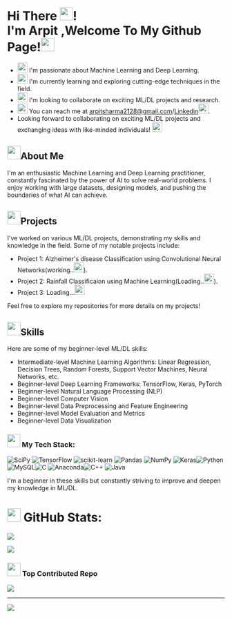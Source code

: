 # Hi There <img src="https://github.com/TheDudeThatCode/TheDudeThatCode/blob/master/Assets/Hi.gif" width="30px" height="30px">! <br> I'm Arpit ,Welcome To My Github Page!<img src="https://github.com/Tarikul-Islam-Anik/Animated-Fluent-Emojis/blob/master/Emojis/Smilies/Smiling%20Face%20with%20Smiling%20Eyes.png" width="31px" height="31px"></br>


- <img src="https://github.com/Tarikul-Islam-Anik/Animated-Fluent-Emojis/blob/master/Emojis/Smilies/Robot.png" width="23px" height="23px"> I'm passionate about Machine Learning and Deep Learning.
- <img src="https://github.com/Tarikul-Islam-Anik/Animated-Fluent-Emojis/blob/master/Emojis/Animals/Seedling.png" width="23px" height="23px"> I'm currently learning and exploring cutting-edge techniques in the field.
- <img src="https://github.com/Tarikul-Islam-Anik/Animated-Fluent-Emojis/blob/master/Emojis/Hand%20gestures/Handshake.png" width="23px" height="23px"> I'm looking to collaborate on exciting ML/DL projects and research.
- <img src="https://github.com/Tarikul-Islam-Anik/Animated-Fluent-Emojis/blob/master/Emojis/Objects/Open%20Mailbox%20with%20Raised%20Flag.png" width="23px" height="23px"> You can reach me at arpitsharma2128@gmail.com/[Linkedin<img src="https://github.com/Tarikul-Islam-Anik/Animated-Fluent-Emojis/blob/master/Emojis/Smilies/Nerd%20Face.png" width="23px" height="23px">](https://www.linkedin.com/in/arpit-sharma-b3a565222/).
- Looking forward to collaborating on exciting ML/DL projects and exchanging ideas with like-minded individuals! <img src="https://github.com/Tarikul-Islam-Anik/Animated-Fluent-Emojis/blob/master/Emojis/Hand%20gestures/Handshake.png" width="23px" height="23px">
## <img src="https://github.com/Tarikul-Islam-Anik/Animated-Fluent-Emojis/blob/master/Emojis/Smilies/Robot.png" width="31px" height="31px">About Me

I'm an enthusiastic Machine Learning and Deep Learning practitioner, constantly fascinated by the power of AI to solve real-world problems. I enjoy working with large datasets, designing models, and pushing the boundaries of what AI can achieve.

## <img src="https://github.com/Tarikul-Islam-Anik/Animated-Fluent-Emojis/blob/master/Emojis/Travel%20and%20places/Rocket.png" width="31px" height="31px">Projects

I've worked on various ML/DL projects, demonstrating my skills and knowledge in the field. Some of my notable projects include:

- Project 1: Alzheimer's disease Classification using Convolutional Neural Networks(working..<img src="https://github.com/Tarikul-Islam-Anik/Animated-Fluent-Emojis/blob/master/Emojis/Smilies/Upside-Down%20Face.png" width="23px" height="23px">).
- Project 2: Rainfall Classificaion using Machine Learning(Loading..<img src="https://github.com/Tarikul-Islam-Anik/Animated-Fluent-Emojis/blob/master/Emojis/Smilies/Upside-Down%20Face.png" width="23px" height="23px">).
- Project 3: Loading...<img src="https://github.com/Tarikul-Islam-Anik/Animated-Fluent-Emojis/blob/master/Emojis/Smilies/Upside-Down%20Face.png" width="23px" height="23px"> 
 
Feel free to explore my repositories for more details on my projects!

## <img src="https://github.com/Tarikul-Islam-Anik/Animated-Fluent-Emojis/blob/master/Emojis/Objects/Gear.png" width="31px" height="31px">Skills

Here are some of my beginner-level ML/DL skills:

- Intermediate-level Machine Learning Algorithms: Linear Regression, Decision Trees, Random Forests, Support Vector Machines, Neural Networks, etc.
- Beginner-level Deep Learning Frameworks: TensorFlow, Keras, PyTorch
- Beginner-level Natural Language Processing (NLP)
- Beginner-level Computer Vision
- Beginner-level Data Preprocessing and Feature Engineering
- Beginner-level Model Evaluation and Metrics
- Beginner-level Data Visualization


### <img src="https://github.com/Tarikul-Islam-Anik/Animated-Fluent-Emojis/blob/master/Emojis/Smilies/Star-Struck.png" width="30px" height="30px"> My Tech Stack:
![SciPy](https://img.shields.io/badge/SciPy-%230C55A5.svg?style=flat&logo=scipy&logoColor=%white) ![TensorFlow](https://img.shields.io/badge/TensorFlow-%23FF6F00.svg?style=flat&logo=TensorFlow&logoColor=white) ![scikit-learn](https://img.shields.io/badge/scikit--learn-%23F7931E.svg?style=flat&logo=scikit-learn&logoColor=white) ![Pandas](https://img.shields.io/badge/pandas-%23150458.svg?style=flat&logo=pandas&logoColor=white) ![NumPy](https://img.shields.io/badge/numpy-%23013243.svg?style=flat&logo=numpy&logoColor=white) ![Keras](https://img.shields.io/badge/Keras-%23D00000.svg?style=flat&logo=Keras&logoColor=white)![Python](https://img.shields.io/badge/python-3670A0?style=flat&logo=python&logoColor=ffdd54) ![MySQL](https://img.shields.io/badge/mysql-%2300f.svg?style=flat&logo=mysql&logoColor=white)![C](https://img.shields.io/badge/c-%2300599C.svg?style=flat&logo=c&logoColor=white) ![Anaconda](https://img.shields.io/badge/Anaconda-%2344A833.svg?style=flat&logo=anaconda&logoColor=white)![C++](https://img.shields.io/badge/c++-%2300599C.svg?style=flat&logo=c%2B%2B&logoColor=white) ![Java](https://img.shields.io/badge/java-%23ED8B00.svg?style=flat&logo=java&logoColor=white)

I'm a beginner in these skills but constantly striving to improve and deepen my knowledge in ML/DL.

# <img src="https://github.com/Tarikul-Islam-Anik/Animated-Fluent-Emojis/blob/master/Emojis/Objects/Bar%20Chart.png" width="31px" height="31px"> GitHub Stats:

![](https://github-readme-stats.vercel.app/api/top-langs/?username=ARPIT2128&theme=gotham&hide_border=true&include_all_commits=true&count_private=true&layout=compact)

![](https://github-readme-streak-stats.herokuapp.com/?user=ARPIT2128&theme=gotham&hide_border=true)<br/>

### <img src="https://github.com/Tarikul-Islam-Anik/Animated-Fluent-Emojis/blob/master/Emojis/Travel%20and%20places/Star.png" width="31px" height="31px"> Top Contributed Repo

![](https://github-contributor-stats.vercel.app/api?username=ARPIT2128&limit=5&theme=tokyonight&combine_all_yearly_contributions=true&hide_border=true)

---

[![](https://visitcount.itsvg.in/api?id=ARPIT2128&icon=5&color=6)](https://visitcount.itsvg.in)

<!-- Proudly created with GPRM ( https://gprm.itsvg.in ) -->

